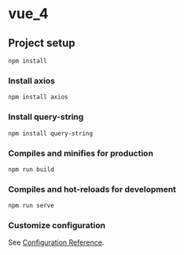 # vue_4

## Project setup
```
npm install
```

### Install axios
```
npm install axios
```

### Install query-string
```
npm install query-string
```

### Compiles and minifies for production
```
npm run build
```

### Compiles and hot-reloads for development
```
npm run serve
```

### Customize configuration
See [Configuration Reference](https://cli.vuejs.org/config/).
